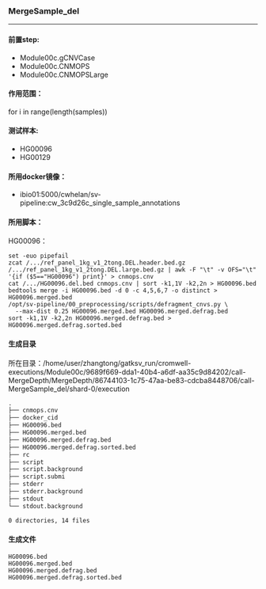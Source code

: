 ### MergeSample_del
***
#### 前置step:
+ Module00c.gCNVCase
+ Module00c.CNMOPS
+ Module00c.CNMOPSLarge
#### 作用范围：
for i in range(length(samples))
#### 测试样本:
+ HG00096
+ HG00129
#### 所用docker镜像：
+ ibio01:5000/cwhelan/sv-pipeline:cw_3c9d26c_single_sample_annotations
#### 所用脚本：
HG00096：
```xhsell
set -euo pipefail
zcat /.../ref_panel_1kg_v1_2tong.DEL.header.bed.gz /.../ref_panel_1kg_v1_2tong.DEL.large.bed.gz | awk -F "\t" -v OFS="\t" '{if ($5=="HG00096") print}' > cnmops.cnv
cat /.../HG00096.del.bed cnmops.cnv | sort -k1,1V -k2,2n > HG00096.bed
bedtools merge -i HG00096.bed -d 0 -c 4,5,6,7 -o distinct > HG00096.merged.bed
/opt/sv-pipeline/00_preprocessing/scripts/defragment_cnvs.py \
  --max-dist 0.25 HG00096.merged.bed HG00096.merged.defrag.bed
sort -k1,1V -k2,2n HG00096.merged.defrag.bed > HG00096.merged.defrag.sorted.bed
```

#### 生成目录
所在目录：/home/user/zhangtong/gatksv_run/cromwell-executions/Module00c/9689f669-dda1-40b4-a6df-aa35c9d84202/call-MergeDepth/MergeDepth/86744103-1c75-47aa-be83-cdcba8448706/call-MergeSample_del/shard-0/execution
```xml
.
├── cnmops.cnv
├── docker_cid
├── HG00096.bed
├── HG00096.merged.bed
├── HG00096.merged.defrag.bed
├── HG00096.merged.defrag.sorted.bed
├── rc
├── script
├── script.background
├── script.submi
├── stderr
├── stderr.background
├── stdout
└── stdout.background

0 directories, 14 files
```
#### 生成文件
```
HG00096.bed
HG00096.merged.bed
HG00096.merged.defrag.bed
HG00096.merged.defrag.sorted.bed
```